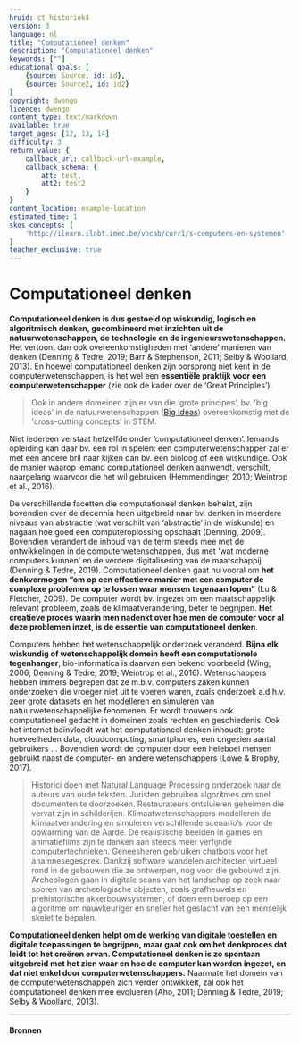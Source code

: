 ```yaml
---
hruid: ct_historiek4
version: 3
language: nl
title: "Computationeel denken"
description: "Computationeel denken"
keywords: [""]
educational_goals: [
    {source: Source, id: id}, 
    {source: Source2, id: id2}
]
copyright: dwengo
licence: dwengo
content_type: text/markdown
available: true
target_ages: [12, 13, 14]
difficulty: 3
return_value: {
    callback_url: callback-url-example,
    callback_schema: {
        att: test,
        att2: test2
    }
}
content_location: example-location
estimated_time: 1
skos_concepts: [
    'http://ilearn.ilabt.imec.be/vocab/curr1/s-computers-en-systemen'
]
teacher_exclusive: true
---
```


# Computationeel denken

**Computationeel denken is dus gestoeld op wiskundig, logisch en algoritmisch denken, gecombineerd met inzichten uit de natuurwetenschappen, de technologie en de ingenieurswetenschappen.** Het vertoont dan ook overeenkomstigheden met ‘andere’ manieren van denken (Denning & Tedre, 2019; Barr & Stephenson, 2011; Selby & Woollard, 2013). En hoewel computationeel denken zijn oorsprong niet kent in de computerwetenschappen, is het wel een **essentiële praktijk voor een computerwetenschapper** (zie ook de kader over de ‘Great Principles’). 

> Ook in andere domeinen zijn er van die ‘grote principes’, bv. 'big ideas' in de natuurwetenschappen ([Big Ideas](https://bigideasgreatscience.wordpress.com/)) overeenkomstig met de 'cross-cutting concepts' in STEM. 

Niet iedereen verstaat hetzelfde onder ‘computationeel denken’. Iemands opleiding kan daar bv. een rol in spelen: een computerwetenschapper zal er met een andere bril naar kijken dan bv. een bioloog of een wiskundige. 
Ook de manier waarop iemand computationeel denken aanwendt, verschilt, naargelang waarvoor die het wil gebruiken (Hemmendinger, 2010; Weintrop et al., 2016). 

De verschillende facetten die computationeel denken behelst, zijn bovendien over de decennia heen uitgebreid naar bv. denken in meerdere niveaus van abstractie (wat verschilt van ‘abstractie’ in de wiskunde) en nagaan hoe goed een computeroplossing opschaalt (Denning, 2009). Bovendien verandert de inhoud van de term steeds mee met de ontwikkelingen in de computerwetenschappen, dus met ‘wat moderne computers kunnen’ en de verdere digitalisering van de maatschappij (Denning & Tedre, 2019). Computationeel denken gaat nu vooral om **het denkvermogen “om op een effectieve manier met een computer de complexe problemen op te lossen waar mensen tegenaan lopen”** (Lu & Fletcher, 2009). De computer wordt bv. ingezet om een maatschappelijk relevant probleem, zoals de klimaatverandering, beter te begrijpen. **Het creatieve proces waarin men nadenkt over hoe men de computer voor al deze problemen inzet, is de essentie van computationeel denken**. 

Computers hebben het wetenschappelijk onderzoek veranderd. **Bijna elk wiskundig of wetenschappelijk domein heeft een computationele tegenhanger**, bio-informatica is daarvan een bekend voorbeeld (Wing, 2006; Denning & Tedre, 2019; Weintrop et al., 2016). Wetenschappers hebben immers begrepen dat ze m.b.v. computers zaken kunnen onderzoeken die vroeger niet uit te voeren waren, zoals onderzoek a.d.h.v. zeer grote datasets en het modelleren en simuleren van natuurwetenschappelijke fenomenen. Er wordt trouwens ook computationeel gedacht in domeinen zoals rechten en geschiedenis. Ook het internet beïnvloedt wat het computationeel denken inhoudt: grote hoeveelheden data, cloudcomputing, smartphones, een ongezien aantal gebruikers ... 
Bovendien wordt de computer door een heleboel mensen gebruikt naast de computer- en andere wetenschappers (Lowe & Brophy, 2017). 

> Historici doen met Natural Language Processing onderzoek naar de auteurs van oude teksten. Juristen gebruiken algoritmes om snel documenten te doorzoeken. Restaurateurs ontsluieren geheimen die vervat zijn in schilderijen. Klimaatwetenschappers modelleren de klimaatverandering en simuleren verschillende  scenario’s voor de opwarming van de Aarde. De realistische beelden in games en animatiefilms zijn te danken aan steeds meer verfijnde computertechnieken. 
> Geneesheren gebruiken chatbots voor het anamnesegesprek. Dankzij software wandelen architecten virtueel rond in de gebouwen die ze ontwerpen, nog voor die gebouwd zijn. 
> Archeologen gaan in digitale scans van het landschap op zoek naar sporen van archeologische objecten, zoals grafheuvels en prehistorische akkerbouwsystemen, of doen een beroep op een algoritme om nauwkeuriger en sneller het geslacht van een menselijk skelet te bepalen. 

**Computationeel denken helpt om de werking van digitale toestellen en digitale toepassingen te begrijpen, maar gaat ook om het denkproces dat leidt tot het creëren ervan. Computationeel denken is zo spontaan uitgebreid met het zien waar en hoe de computer kan worden ingezet, en dat niet enkel door computerwetenschappers.** Naarmate het domein van de computerwetenschappen zich verder ontwikkelt, zal ook het computationeel denken mee evolueren (Aho, 2011; Denning & Tedre, 2019; Selby & Woollard, 2013).

-----------------------
#### Bronnen

